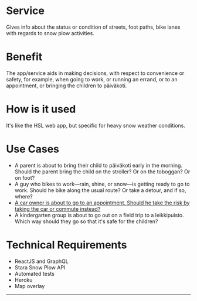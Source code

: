 Service
===

Gives info about the status or condition of streets, foot paths, bike lanes with regards to snow plow activities.

 
Benefit
===

The app/service aids in making decisions, with respect to convenience or safety, for example, when going to work, or running an errand, or to an appointment, or bringing the children to päiväkoti.


How is it used
===

It's like the HSL web app, but specific for heavy snow weather conditions.


Use Cases
===
	
-	A parent is about to bring their child to päiväkoti early in the morning. Should the parent bring the child on the stroller? Or on the toboggan? Or on foot?
-	A guy who bikes to work—rain, shine, or snow—is getting ready to go to work. Should he bike along the usual route? Or take a detour, and if so, where?
-	[A car owner is about to go to an appointment. Should he take the risk by taking the car or commute instead?](Scenarios.md)
-	A kindergarten group is about to go out on a field trip to a leikkipuisto. Which way should they go so that it's safe for the children?

Technical Requirements
===

-	ReactJS and GraphQL
-	Stara Snow Plow API
-	Automated tests
-	Heroku
-	Map overlay

---